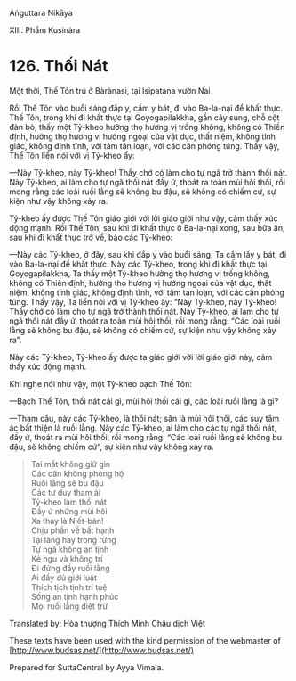 Aṅguttara Nikāya

XIII. Phẩm Kusinàra

# 126. Thối Nát

Một thời, Thế Tôn trú ở Bàrànasi, tại Isipatana vườn Nai

Rồi Thế Tôn vào buổi sáng đắp y, cầm y bát, đi vào Ba-la-nại để khất thực. Thế Tôn, trong khi đi khất thực tại Goyogapilakkha, gần cây sung, chỗ cột đàn bò, thấy một Tỷ-kheo hưởng thọ hương vị trống không, không có Thiền định, hưởng thọ hương vị hướng ngoại của vật dục, thất niệm, không tỉnh giác, không định tĩnh, với tâm tán loạn, với các căn phóng túng. Thấy vậy, Thế Tôn liền nói với vị Tỷ-kheo ấy:

—Này Tỷ-kheo, này Tỷ-kheo! Thầy chớ có làm cho tự ngã trở thành thối nát. Này Tỷ-kheo, ai làm cho tự ngã thối nát đầy ứ, thoát ra toàn mùi hôi thối, rồi mong rằng các loài ruồi lằng sẽ không bu đậu, sẽ không có chiếm cứ, sự kiện như vậy không xảy ra.

Tỷ-kheo ấy được Thế Tôn giáo giới với lời giáo giới như vậy, cảm thấy xúc động mạnh. Rồi Thế Tôn, sau khi đi khất thực ở Ba-la-nại xong, sau bữa ăn, sau khi đi khất thực trở về, bảo các Tỷ-kheo:

—Này các Tỷ-kheo, ở đây, sau khi đắp y vào buổi sáng, Ta cầm lấy y bát, đi vào Ba-la-nại để khất thực. Này các Tỷ-kheo, trong khi đi khất thực tại Goyogapilakkha, Ta thấy một Tỷ-kheo hưởng thọ hương vị trống không, không có Thiền định, hưởng thọ hương vị hướng ngoại của vật dục, thất niệm, không tỉnh giác, không định tĩnh, với tâm tán loạn, với các căn phóng túng. Thấy vậy, Ta liền nói với vị Tỷ-kheo ấy: “Này Tỷ-kheo, này Tỷ-kheo! Thầy chớ có làm cho tự ngã trở thành thối nát. Này Tỷ-kheo, ai làm cho tự ngã thối nát đầy ứ, thoát ra toàn mùi hôi thối, rồi mong rằng: “Các loài ruồi lằng sẽ không bu đậu, sẽ không có chiếm cứ, sự kiện như vậy không xảy ra”.

Này các Tỷ-kheo, Tỷ-kheo ấy được ta giáo giới với lời giáo giới này, cảm thấy xúc động mạnh.

Khi nghe nói như vậy, một Tỷ-kheo bạch Thế Tôn:

—Bạch Thế Tôn, thối nát cái gì, mùi hôi thối cái gì, các loài ruồi lằng là gì?

—Tham cầu, này các Tỷ-kheo, là thối nát; sân là mùi hôi thối, các suy tầm ác bất thiện là ruồi lằng. Này các Tỷ-kheo, ai làm cho các tự ngã thối nát, đầy ứ, thoát ra mùi hôi thối, rồi mong rằng: “Các loài ruồi lằng sẽ không bu đậu, sẽ không chiếm cứ”, sự kiện như vậy không xảy ra.

> Tai mắt không giữ gìn  
> Các căn không phòng hộ  
> Ruồi lằng sẽ bu đậu  
> Các tư duy tham ái  
> Tỷ-kheo làm thối nát  
> Ðầy ứ những mùi hôi  
> Xa thay là Niết-bàn!  
> Chịu phần về bất hạnh  
> Tại làng hay trong rừng  
> Tự ngã không an tịnh  
> Kẻ ngu và không trí  
> Ði đứng đầy ruồi lằng  
> Ai đầy đủ giới luật  
> Thích tịch tịnh trí tuệ  
> Sống an tịnh hạnh phúc  
> Mọi ruồi lằng diệt trừ

Translated by: Hòa thượng Thích Minh Châu dịch Việt

These texts have been used with the kind permission of the webmaster of [http://www.budsas.net/](http://www.budsas.net/)

Prepared for SuttaCentral by Ayya Vimala.